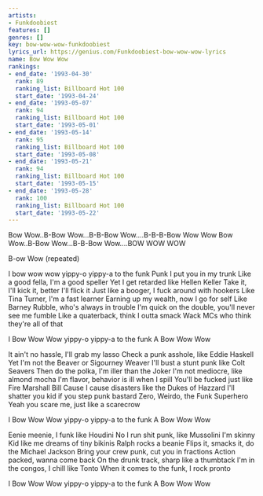 ```yaml
---
artists:
- Funkdoobiest
features: []
genres: []
key: bow-wow-wow-funkdoobiest
lyrics_url: https://genius.com/Funkdoobiest-bow-wow-wow-lyrics
name: Bow Wow Wow
rankings:
- end_date: '1993-04-30'
  rank: 89
  ranking_list: Billboard Hot 100
  start_date: '1993-04-24'
- end_date: '1993-05-07'
  rank: 94
  ranking_list: Billboard Hot 100
  start_date: '1993-05-01'
- end_date: '1993-05-14'
  rank: 95
  ranking_list: Billboard Hot 100
  start_date: '1993-05-08'
- end_date: '1993-05-21'
  rank: 94
  ranking_list: Billboard Hot 100
  start_date: '1993-05-15'
- end_date: '1993-05-28'
  rank: 100
  ranking_list: Billboard Hot 100
  start_date: '1993-05-22'
---
```

Bow Wow..B-Bow Wow...B-B-Bow Wow....B-B-B-Bow Wow Wow
Bow Wow..B-Bow Wow...B-B-Bow Wow....BOW WOW WOW

B-ow Wow (repeated)


I bow wow wow yippy-o yippy-a to the funk
Punk
I put you in my trunk
Like a good fella, I'm a good speller
Yet I get retarded like Hellen Keller
Take it, I'll kick it, better I'll flick it
Just like a booger, I fuck around with hookers
Like Tina Turner, I'm a fast learner
Earning up my wealth, now I go for self
Like Barney Rubble, who's always in trouble
I'm quick on the double, you'll never see me fumble
Like a quaterback, think I outta smack
Wack MCs who think they're all of that


I Bow Wow Wow yippy-o yippy-a to the funk
A Bow Wow Wow


It ain't no hassle, I'll grab my lasso
Check a punk asshole, like Eddie Haskell
Yet I'm not the Beaver or Sigourney Weaver
I'll bust a stunt punk like Colt Seavers
Then do the polka, I'm iller than the Joker
I'm not mediocre, like almond mocha
I'm flavor, behavior is ill when I spill
You'll be fucked just like Fire Marshall Bill
Cause I cause disasters like the Dukes of Hazzard
I'll shatter you kid if you step punk bastard
Zero, Weirdo, the Funk Superhero
Yeah you scare me, just like a scarecrow


I Bow Wow Wow yippy-o yippy-a to the funk
A Bow Wow Wow


Eenie meenie, I funk like Houdini
No I run shit punk, like Mussolini
I'm skinny
Kid like me dreams of tiny bikinis
Ralph rocks a beanie
Flips it, smacks it, do the Michael Jackson
Bring your crew punk, cut you in fractions
Action packed, wanna come back
On the drunk track, sharp like a thumbtack
I'm in the congos, I chill like Tonto
When it comes to the funk, I rock pronto


I Bow Wow Wow yippy-o yippy-a to the funk
A Bow Wow Wow
